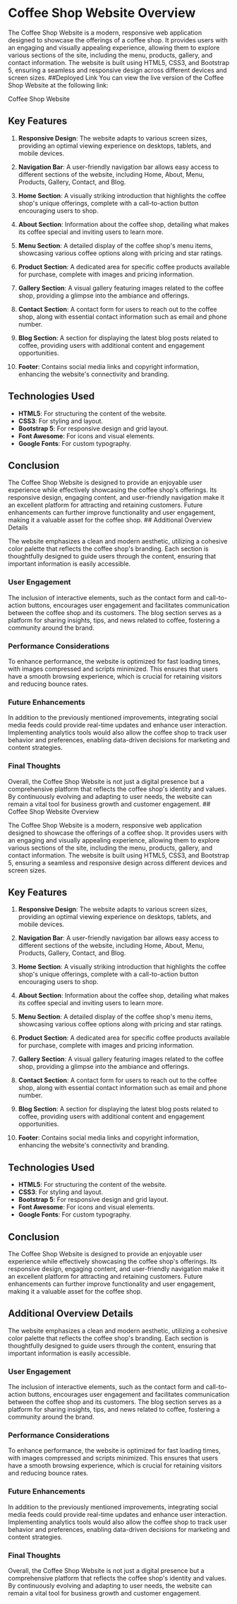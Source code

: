# Coffee Shop Website Overview

The Coffee Shop Website is a modern, responsive web application designed to showcase the offerings of a coffee shop. It provides users with an engaging and visually appealing experience, allowing them to explore various sections of the site, including the menu, products, gallery, and contact information. The website is built using HTML5, CSS3, and Bootstrap 5, ensuring a seamless and responsive design across different devices and screen sizes.
##Deployed Link
You can view the live version of the Coffee Shop Website at the following link:

Coffee Shop Website
## Key Features

1. **Responsive Design**: The website adapts to various screen sizes, providing an optimal viewing experience on desktops, tablets, and mobile devices.

2. **Navigation Bar**: A user-friendly navigation bar allows easy access to different sections of the website, including Home, About, Menu, Products, Gallery, Contact, and Blog.

3. **Home Section**: A visually striking introduction that highlights the coffee shop's unique offerings, complete with a call-to-action button encouraging users to shop.

4. **About Section**: Information about the coffee shop, detailing what makes its coffee special and inviting users to learn more.

5. **Menu Section**: A detailed display of the coffee shop's menu items, showcasing various coffee options along with pricing and star ratings.

6. **Product Section**: A dedicated area for specific coffee products available for purchase, complete with images and pricing information.

7. **Gallery Section**: A visual gallery featuring images related to the coffee shop, providing a glimpse into the ambiance and offerings.

8. **Contact Section**: A contact form for users to reach out to the coffee shop, along with essential contact information such as email and phone number.

9. **Blog Section**: A section for displaying the latest blog posts related to coffee, providing users with additional content and engagement opportunities.

10. **Footer**: Contains social media links and copyright information, enhancing the website's connectivity and branding.

## Technologies Used

- **HTML5**: For structuring the content of the website.
- **CSS3**: For styling and layout.
- **Bootstrap 5**: For responsive design and grid layout.
- **Font Awesome**: For icons and visual elements.
- **Google Fonts**: For custom typography.

## Conclusion

The Coffee Shop Website is designed to provide an enjoyable user experience while effectively showcasing the coffee shop's offerings. Its responsive design, engaging content, and user-friendly navigation make it an excellent platform for attracting and retaining customers. Future enhancements can further improve functionality and user engagement, making it a valuable asset for the coffee shop. ## Additional Overview Details

The website emphasizes a clean and modern aesthetic, utilizing a cohesive color palette that reflects the coffee shop's branding. Each section is thoughtfully designed to guide users through the content, ensuring that important information is easily accessible. 

### User Engagement

The inclusion of interactive elements, such as the contact form and call-to-action buttons, encourages user engagement and facilitates communication between the coffee shop and its customers. The blog section serves as a platform for sharing insights, tips, and news related to coffee, fostering a community around the brand.

### Performance Considerations

To enhance performance, the website is optimized for fast loading times, with images compressed and scripts minimized. This ensures that users have a smooth browsing experience, which is crucial for retaining visitors and reducing bounce rates.

### Future Enhancements

In addition to the previously mentioned improvements, integrating social media feeds could provide real-time updates and enhance user interaction. Implementing analytics tools would also allow the coffee shop to track user behavior and preferences, enabling data-driven decisions for marketing and content strategies.

### Final Thoughts

Overall, the Coffee Shop Website is not just a digital presence but a comprehensive platform that reflects the coffee shop's identity and values. By continuously evolving and adapting to user needs, the website can remain a vital tool for business growth and customer engagement. ## Coffee Shop Website Overview

The Coffee Shop Website is a modern, responsive web application designed to showcase the offerings of a coffee shop. It provides users with an engaging and visually appealing experience, allowing them to explore various sections of the site, including the menu, products, gallery, and contact information. The website is built using HTML5, CSS3, and Bootstrap 5, ensuring a seamless and responsive design across different devices and screen sizes.

## Key Features

1. **Responsive Design**: The website adapts to various screen sizes, providing an optimal viewing experience on desktops, tablets, and mobile devices.

2. **Navigation Bar**: A user-friendly navigation bar allows easy access to different sections of the website, including Home, About, Menu, Products, Gallery, Contact, and Blog.

3. **Home Section**: A visually striking introduction that highlights the coffee shop's unique offerings, complete with a call-to-action button encouraging users to shop.

4. **About Section**: Information about the coffee shop, detailing what makes its coffee special and inviting users to learn more.

5. **Menu Section**: A detailed display of the coffee shop's menu items, showcasing various coffee options along with pricing and star ratings.

6. **Product Section**: A dedicated area for specific coffee products available for purchase, complete with images and pricing information.

7. **Gallery Section**: A visual gallery featuring images related to the coffee shop, providing a glimpse into the ambiance and offerings.

8. **Contact Section**: A contact form for users to reach out to the coffee shop, along with essential contact information such as email and phone number.

9. **Blog Section**: A section for displaying the latest blog posts related to coffee, providing users with additional content and engagement opportunities.

10. **Footer**: Contains social media links and copyright information, enhancing the website's connectivity and branding.

## Technologies Used

- **HTML5**: For structuring the content of the website.
- **CSS3**: For styling and layout.
- **Bootstrap 5**: For responsive design and grid layout.
- **Font Awesome**: For icons and visual elements.
- **Google Fonts**: For custom typography.

## Conclusion

The Coffee Shop Website is designed to provide an enjoyable user experience while effectively showcasing the coffee shop's offerings. Its responsive design, engaging content, and user-friendly navigation make it an excellent platform for attracting and retaining customers. Future enhancements can further improve functionality and user engagement, making it a valuable asset for the coffee shop. 

## Additional Overview Details

The website emphasizes a clean and modern aesthetic, utilizing a cohesive color palette that reflects the coffee shop's branding. Each section is thoughtfully designed to guide users through the content, ensuring that important information is easily accessible. 

### User Engagement

The inclusion of interactive elements, such as the contact form and call-to-action buttons, encourages user engagement and facilitates communication between the coffee shop and its customers. The blog section serves as a platform for sharing insights, tips, and news related to coffee, fostering a community around the brand.

### Performance Considerations

To enhance performance, the website is optimized for fast loading times, with images compressed and scripts minimized. This ensures that users have a smooth browsing experience, which is crucial for retaining visitors and reducing bounce rates.

### Future Enhancements

In addition to the previously mentioned improvements, integrating social media feeds could provide real-time updates and enhance user interaction. Implementing analytics tools would also allow the coffee shop to track user behavior and preferences, enabling data-driven decisions for marketing and content strategies.

### Final Thoughts

Overall, the Coffee Shop Website is not just a digital presence but a comprehensive platform that reflects the coffee shop's identity and values. By continuously evolving and adapting to user needs, the website can remain a vital tool for business growth and customer engagement.
